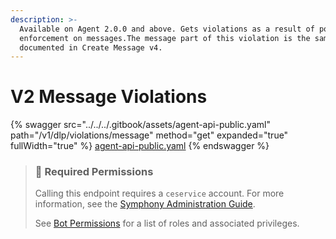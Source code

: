 ```yaml
---
description: >-
  Available on Agent 2.0.0 and above. Gets violations as a result of policy
  enforcement on messages.The message part of this violation is the same as
  documented in Create Message v4.
---
```


# V2 Message Violations

{% swagger src="../../../.gitbook/assets/agent-api-public.yaml" path="/v1/dlp/violations/message" method="get" expanded="true" fullWidth="true" %}
[agent-api-public.yaml](../../../.gitbook/assets/agent-api-public.yaml)
{% endswagger %}

> ### 🚧 Required Permissions
>
> Calling this endpoint requires a `ceservice` account. For more information, see the [Symphony Administration Guide](https://symphony.direct/).
>
> See [Bot Permissions](https://docs.developers.symphony.com/building-bots-on-symphony/configuration/bot-permissions) for a list of roles and associated privileges.
